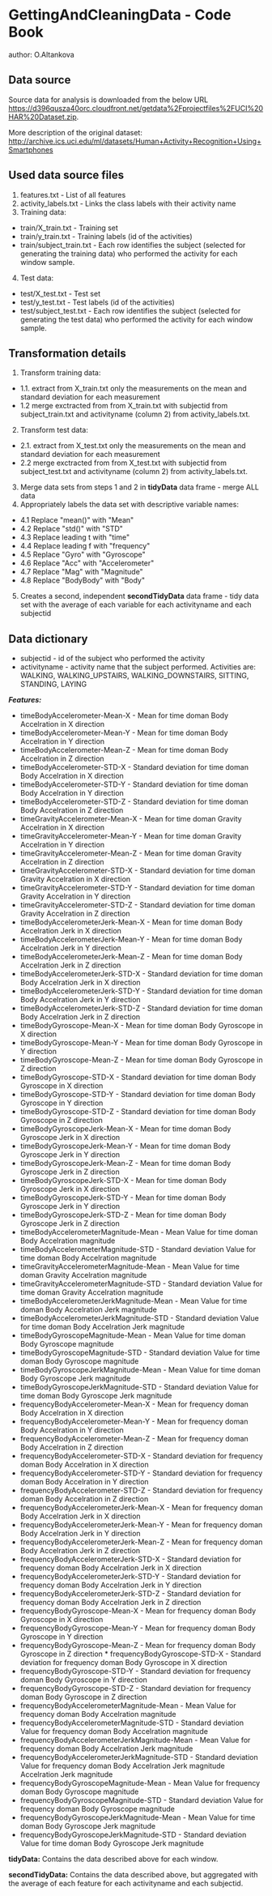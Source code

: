 # GettingAndCleaningData - Code Book
author: O.Altankova

## Data source
Source data for analysis is downloaded from the below URL
https://d396qusza40orc.cloudfront.net/getdata%2Fprojectfiles%2FUCI%20HAR%20Dataset.zip.

More description of the original dataset: http://archive.ics.uci.edu/ml/datasets/Human+Activity+Recognition+Using+Smartphones

## Used data source files
1. features.txt - List of all features
2. activity_labels.txt - Links the class labels with their activity name
3. Training data:
  + train/X_train.txt - Training set
  + train/y_train.txt - Training labels (id of the activities)
  + train/subject_train.txt - Each row identifies the subject (selected for generating the training data) who performed the activity for each window sample.

4. Test data:
  + test/X_test.txt - Test set
  + test/y_test.txt - Test labels (id of the activities)
  + test/subject_test.txt - Each row identifies the subject (selected for generating the test data) who performed the activity for each window sample.
  
## Transformation details
1. Transform training data: 
  + 1.1. extract from X_train.txt only the measurements on the mean and standard deviation for each measurement
  + 1.2 merge exctracted from from X_train.txt with subjectid from subject_train.txt and activityname (column 2) from activity_labels.txt. 
2. Transform test data: 
  + 2.1. extract from X_test.txt only the measurements on the mean and standard deviation for each measurement
  + 2.2 merge exctracted from from X_test.txt with subjectid from subject_test.txt and activityname (column 2) from activity_labels.txt.
3. Merge data sets from steps 1 and 2 in **tidyData** data frame - merge ALL data
4. Appropriately labels the data set with descriptive variable names:
  + 4.1 Replace "mean()" with "Mean"
  + 4.2 Replace "std()" with "STD"
  + 4.3 Replace leading t with "time"  
  + 4.4 Replace leading f with "frequency"
  + 4.5 Replace "Gyro" with "Gyroscope"
  + 4.6 Replace "Acc" with "Accelerometer"
  + 4.7 Replace "Mag" with "Magnitude"
  + 4.8 Replace "BodyBody" with "Body"
 5. Creates a second, independent **secondTidyData** data frame - tidy data set with the average of each variable for each activityname and each subjectid
 
## Data dictionary
* subjectid - id of the subject who performed the activity
* activityname - activity name that the subject performed. Activities are: WALKING, WALKING_UPSTAIRS, WALKING_DOWNSTAIRS, SITTING, STANDING, LAYING

**_Features:_**

* timeBodyAccelerometer-Mean-X - Mean for time doman Body Accelration in X direction
* timeBodyAccelerometer-Mean-Y - Mean for time doman Body Accelration in Y direction
* timeBodyAccelerometer-Mean-Z - Mean for time doman Body Accelration in Z direction
* timeBodyAccelerometer-STD-X - Standard deviation for time doman Body Accelration in X direction
* timeBodyAccelerometer-STD-Y - Standard deviation for time doman Body Accelration in Y direction
* timeBodyAccelerometer-STD-Z - Standard deviation for time doman Body Accelration in Z direction
* timeGravityAccelerometer-Mean-X - Mean for time doman Gravity Accelration in X direction
* timeGravityAccelerometer-Mean-Y - Mean for time doman Gravity Accelration in Y direction
* timeGravityAccelerometer-Mean-Z - Mean for time doman Gravity Accelration in Z direction
* timeGravityAccelerometer-STD-X - Standard deviation for time doman Gravity Accelration in X direction
* timeGravityAccelerometer-STD-Y - Standard deviation for time doman Gravity Accelration in Y direction
* timeGravityAccelerometer-STD-Z - Standard deviation for time doman Gravity Accelration in Z direction
* timeBodyAccelerometerJerk-Mean-X - Mean for time doman Body Accelration Jerk in X direction
* timeBodyAccelerometerJerk-Mean-Y - Mean for time doman Body Accelration Jerk in Y direction
* timeBodyAccelerometerJerk-Mean-Z - Mean for time doman Body Accelration Jerk in Z direction
* timeBodyAccelerometerJerk-STD-X - Standard deviation for time doman Body Accelration Jerk in X direction
* timeBodyAccelerometerJerk-STD-Y - Standard deviation for time doman Body Accelration Jerk in Y direction
* timeBodyAccelerometerJerk-STD-Z - Standard deviation for time doman Body Accelration Jerk in Z direction
* timeBodyGyroscope-Mean-X - Mean for time doman Body Gyroscope in X direction
* timeBodyGyroscope-Mean-Y - Mean for time doman Body Gyroscope in Y direction
* timeBodyGyroscope-Mean-Z - Mean for time doman Body Gyroscope in Z direction
* timeBodyGyroscope-STD-X - Standard deviation for time doman Body Gyroscope in X direction
* timeBodyGyroscope-STD-Y - Standard deviation for time doman Body Gyroscope in Y direction
* timeBodyGyroscope-STD-Z - Standard deviation for time doman Body Gyroscope in Z direction
* timeBodyGyroscopeJerk-Mean-X - Mean for time doman Body Gyroscope Jerk in X direction
* timeBodyGyroscopeJerk-Mean-Y - Mean for time doman Body Gyroscope Jerk in Y direction
* timeBodyGyroscopeJerk-Mean-Z - Mean for time doman Body Gyroscope Jerk in Z direction
* timeBodyGyroscopeJerk-STD-X - Mean for time doman Body Gyroscope Jerk in X direction
* timeBodyGyroscopeJerk-STD-Y - Mean for time doman Body Gyroscope Jerk in Y direction
* timeBodyGyroscopeJerk-STD-Z - Mean for time doman Body Gyroscope Jerk in Z direction
* timeBodyAccelerometerMagnitude-Mean - Mean Value for time doman Body Accelration magnitude
* timeBodyAccelerometerMagnitude-STD - Standard deviation Value for time doman Body Accelration magnitude
* timeGravityAccelerometerMagnitude-Mean - Mean Value for time doman Gravity Accelration magnitude
* timeGravityAccelerometerMagnitude-STD - Standard deviation Value for time doman Gravity  Accelration magnitude
* timeBodyAccelerometerJerkMagnitude-Mean - Mean Value for time doman Body Accelration Jerk magnitude
* timeBodyAccelerometerJerkMagnitude-STD - Standard deviation Value for time doman Body Accelration Jerk magnitude
* timeBodyGyroscopeMagnitude-Mean - Mean Value for time doman Body Gyroscope magnitude
* timeBodyGyroscopeMagnitude-STD - Standard deviation Value for time doman Body Gyroscope magnitude
* timeBodyGyroscopeJerkMagnitude-Mean - Mean Value for time doman Body Gyroscope Jerk magnitude
* timeBodyGyroscopeJerkMagnitude-STD - Standard deviation Value for time doman Body Gyroscope Jerk magnitude          
* frequencyBodyAccelerometer-Mean-X - Mean for frequency doman Body Accelration in X direction
* frequencyBodyAccelerometer-Mean-Y - Mean for frequency doman Body Accelration in Y direction
* frequencyBodyAccelerometer-Mean-Z - Mean for frequency doman Body Accelration in Z direction
* frequencyBodyAccelerometer-STD-X - Standard deviation for frequency doman Body Accelration in X direction
* frequencyBodyAccelerometer-STD-Y - Standard deviation for frequency doman Body Accelration in Y direction
* frequencyBodyAccelerometer-STD-Z - Standard deviation for frequency doman Body Accelration in Z direction      
* frequencyBodyAccelerometerJerk-Mean-X - Mean for frequency doman Body Accelration Jerk in X direction
* frequencyBodyAccelerometerJerk-Mean-Y - Mean for frequency doman Body Accelration Jerk in Y direction
* frequencyBodyAccelerometerJerk-Mean-Z - Mean for frequency doman Body Accelration Jerk in Z direction      
* frequencyBodyAccelerometerJerk-STD-X - Standard deviation for frequency doman Body Accelration Jerk in X direction
* frequencyBodyAccelerometerJerk-STD-Y - Standard deviation for frequency doman Body Accelration Jerk in Y direction
* frequencyBodyAccelerometerJerk-STD-Z - Standard deviation for frequency doman Body Accelration Jerk in Z direction    
* frequencyBodyGyroscope-Mean-X - Mean for frequency doman Body Gyroscope in X direction
* frequencyBodyGyroscope-Mean-Y - Mean for frequency doman Body Gyroscope in Y direction
* frequencyBodyGyroscope-Mean-Z - Mean for frequency doman Body Gyroscope in Z direction   * frequencyBodyGyroscope-STD-X - Standard deviation for frequency doman Body Gyroscope in X direction
* frequencyBodyGyroscope-STD-Y - Standard deviation for frequency doman Body Gyroscope in Y direction
* frequencyBodyGyroscope-STD-Z - Standard deviation for frequency doman Body Gyroscope in Z direction   
* frequencyBodyAccelerometerMagnitude-Mean - Mean Value for frequency doman Body Accelration magnitude
* frequencyBodyAccelerometerMagnitude-STD - Standard deviation Value for frequency doman Body Accelration magnitude   
* frequencyBodyAccelerometerJerkMagnitude-Mean - Mean Value for frequency doman Body Accelration Jerk magnitude
* frequencyBodyAccelerometerJerkMagnitude-STD - Standard deviation Value for frequency doman Body Accelration Jerk magnitude     
Accelration Jerk magnitude
* frequencyBodyGyroscopeMagnitude-Mean - Mean Value for frequency doman Body Gyroscope magnitude
* frequencyBodyGyroscopeMagnitude-STD - Standard deviation Value for frequency doman Body Gyroscope magnitude
* frequencyBodyGyroscopeJerkMagnitude-Mean - Mean Value for time doman Body Gyroscope Jerk magnitude
* frequencyBodyGyroscopeJerkMagnitude-STD - Standard deviation Value for time doman Body Gyroscope Jerk magnitude    

**tidyData:**
Contains the data described above for each window.

**secondTidyData:**
Contains the data described above, but aggregated with the average of each feature for each activityname and each subjectid.

